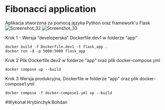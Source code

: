 # Fibonacci application
Aplikacja stworzona za pomocą języka Python oraz framework'u Flask
![Screenshot_32](https://user-images.githubusercontent.com/61692272/144723719-b1266f8b-8416-49fa-acec-792661177fcd.png)
![Screenshot_33](https://user-images.githubusercontent.com/61692272/144723724-674b46f2-10d6-464d-ab17-40d7d9ce9db9.png)

Krok 1 - Wersja “developerska”
Dockerfile.dev1 w folderze "app"


```
docker build -f Dockerfile.dev1 -t flask_app .
docker run -d -p 5000:5000 flask_app
```

Krok 2 
Plik Dockerfile.dev2 w folderze "app" oraz plik docker-compose.yml

```
docker compose up --build
```

Krok 3
Wersja produkcyjna, Dockerfile w folderze "app" oraz plik docker-compose1.yml

```
docker compose -f docker-compose1.yml up --build
```

#Wykonał Hrybinchyk Bohdan
